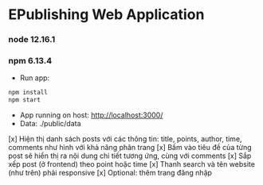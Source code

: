 # EPublishing Web Application

### node 12.16.1
### npm 6.13.4

- Run app:
```sh
npm install
npm start
```
- App running on host: [http://localhost:3000/](http://localhost:3000/)
- Data: ./public/data


[x] Hiện thị danh sách posts với các thông tin: title, points, author, time, comments như hình với khả năng phân trang
[x] Bấm vào tiêu đề của từng post sẽ hiển thị ra nội dung chi tiết tương ứng, cùng với comments
[x] Sắp xếp post (ở frontend) theo point hoặc time
[x] Thanh search và tên website (như trên) phải responsive
[x] Optional: thêm trang đăng nhập

